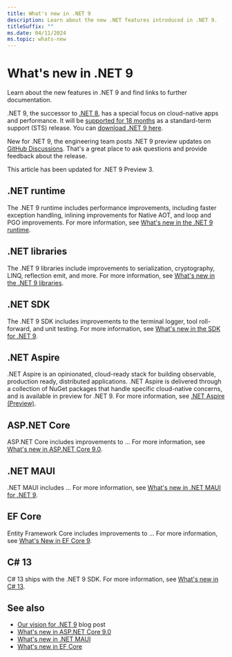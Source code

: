 ```yaml
---
title: What's new in .NET 9
description: Learn about the new .NET features introduced in .NET 9.
titleSuffix: ""
ms.date: 04/11/2024
ms.topic: whats-new
---
```

# What's new in .NET 9

Learn about the new features in .NET 9 and find links to further documentation.

.NET 9, the successor to [.NET 8](../dotnet-8/overview.md), has a special focus on cloud-native apps and performance. It will be [supported for 18 months](https://dotnet.microsoft.com/platform/support/policy/dotnet-core) as a standard-term support (STS) release. You can [download .NET 9 here](https://dotnet.microsoft.com/download/dotnet/9.0).

New for .NET 9, the engineering team posts .NET 9 preview updates on [GitHub Discussions](https://github.com/dotnet/core/discussions). That's a great place to ask questions and provide feedback about the release.

This article has been updated for .NET 9 Preview 3.

## .NET runtime

The .NET 9 runtime includes performance improvements, including faster exception handling, inlining improvements for Native AOT, and loop and PGO improvements. For more information, see [What's new in the .NET 9 runtime](runtime.md).

## .NET libraries

The .NET 9 libraries include improvements to serialization, cryptography, LINQ, reflection emit, and more. For more information, see [What's new in the .NET 9 libraries](libraries.md).

## .NET SDK

The .NET 9 SDK includes improvements to the terminal logger, tool roll-forward, and unit testing. For more information, see [What's new in the SDK for .NET 9](sdk.md).

## .NET Aspire

.NET Aspire is an opinionated, cloud-ready stack for building observable, production ready, distributed applications.​ .NET Aspire is delivered through a collection of NuGet packages that handle specific cloud-native concerns, and is available in preview for .NET 9. For more information, see [.NET Aspire (Preview)](/dotnet/aspire).

## ASP.NET Core

ASP.NET Core includes improvements to ... For more information, see [What's new in ASP.NET Core 9.0](/aspnet/core/release-notes/aspnetcore-9.0).

## .NET MAUI

.NET MAUI includes ... For more information, see [What's new in .NET MAUI for .NET 9](/dotnet/maui/whats-new/dotnet-9).

## EF Core

Entity Framework Core includes improvements to ... For more information, see [What's New in EF Core 9](/ef/core/what-is-new/ef-core-9.0/whatsnew).

## C# 13

C# 13 ships with the .NET 9 SDK. For more information, see [What's new in C# 13](../../../csharp/whats-new/csharp-13.md).

<!--

## Windows Forms

...

## Windows Presentation Foundation

...

-->

## See also

- [Our vision for .NET 9](https://devblogs.microsoft.com/dotnet/our-vision-for-dotnet-9/) blog post
- [What's new in ASP.NET Core 9.0](/aspnet/core/release-notes/aspnetcore-9.0)
- [What's new in .NET MAUI](/dotnet/maui/whats-new/dotnet-9)
- [What's new in EF Core](/ef/core/what-is-new/ef-core-9.0/whatsnew)
